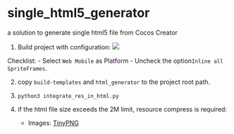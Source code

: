 # single_html5_generator
a solution to generate single html5 file from Cocos Creator

1. Build project with configuration:
![](http://www.mrsep18.com/wp-content/uploads/2019/07/EE86D84A-BAD5-45B0-ADC8-4B15EC860271.png)

Checklist: 
	- Select `Web Mobile` as Platform
	- Uncheck the option`Inline all SpriteFrames`.

2. copy `build-templates` and `html_generator` to the project root path.
	
3. `python3 integrate_res_in_html.py`
4. if the html file size exceeds the 2M limit, resource compress is required:
	- Images: [TinyPNG](https://tinypng.com/ "TinyPNG")
